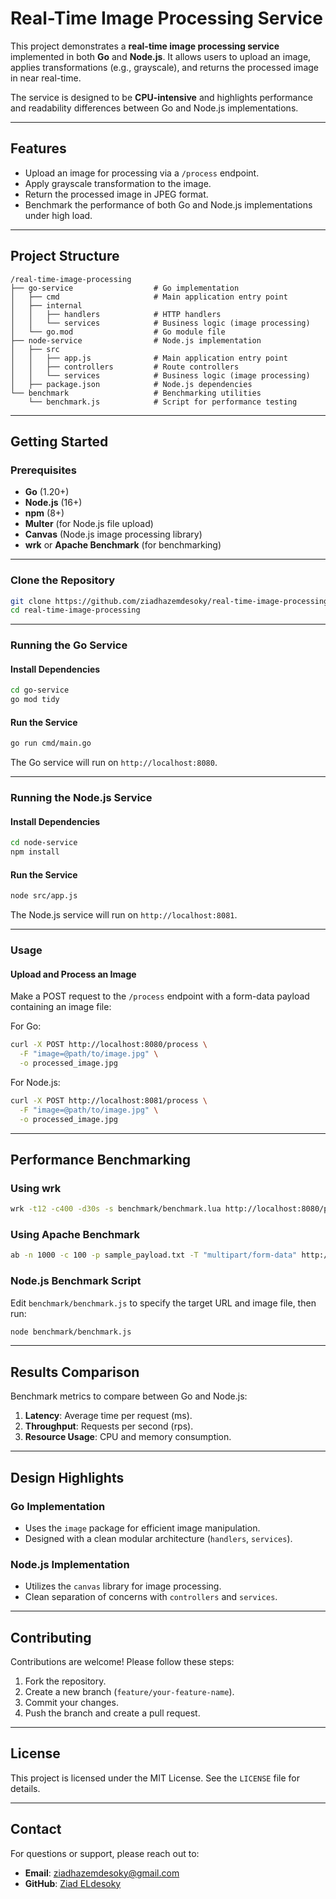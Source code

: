 # Real-Time Image Processing Service

This project demonstrates a **real-time image processing service** implemented in both **Go** and **Node.js**. It allows users to upload an image, applies transformations (e.g., grayscale), and returns the processed image in near real-time.

The service is designed to be **CPU-intensive** and highlights performance and readability differences between Go and Node.js implementations.

---

## Features
- Upload an image for processing via a `/process` endpoint.
- Apply grayscale transformation to the image.
- Return the processed image in JPEG format.
- Benchmark the performance of both Go and Node.js implementations under high load.

---

## Project Structure

```
/real-time-image-processing
├── go-service                  # Go implementation
│   ├── cmd                     # Main application entry point
│   ├── internal
│   │   ├── handlers            # HTTP handlers
│   │   └── services            # Business logic (image processing)
│   └── go.mod                  # Go module file
├── node-service                # Node.js implementation
│   ├── src
│   │   ├── app.js              # Main application entry point
│   │   ├── controllers         # Route controllers
│   │   └── services            # Business logic (image processing)
│   ├── package.json            # Node.js dependencies
└── benchmark                   # Benchmarking utilities
    └── benchmark.js            # Script for performance testing
```

---

## Getting Started

### Prerequisites
- **Go** (1.20+)
- **Node.js** (16+)
- **npm** (8+)
- **Multer** (for Node.js file upload)
- **Canvas** (Node.js image processing library)
- **wrk** or **Apache Benchmark** (for benchmarking)

---

### Clone the Repository

```bash
git clone https://github.com/ziadhazemdesoky/real-time-image-processing.git
cd real-time-image-processing
```

---

### Running the Go Service

#### Install Dependencies
```bash
cd go-service
go mod tidy
```

#### Run the Service
```bash
go run cmd/main.go
```

The Go service will run on `http://localhost:8080`.

---

### Running the Node.js Service

#### Install Dependencies
```bash
cd node-service
npm install
```

#### Run the Service
```bash
node src/app.js
```

The Node.js service will run on `http://localhost:8081`.

---

### Usage

#### Upload and Process an Image
Make a POST request to the `/process` endpoint with a form-data payload containing an image file:

For Go:
```bash
curl -X POST http://localhost:8080/process \
  -F "image=@path/to/image.jpg" \
  -o processed_image.jpg
```

For Node.js:
```bash
curl -X POST http://localhost:8081/process \
  -F "image=@path/to/image.jpg" \
  -o processed_image.jpg
```

---

## Performance Benchmarking

### Using wrk
```bash
wrk -t12 -c400 -d30s -s benchmark/benchmark.lua http://localhost:8080/process
```

### Using Apache Benchmark
```bash
ab -n 1000 -c 100 -p sample_payload.txt -T "multipart/form-data" http://localhost:8080/process
```

### Node.js Benchmark Script
Edit `benchmark/benchmark.js` to specify the target URL and image file, then run:
```bash
node benchmark/benchmark.js
```

---

## Results Comparison

Benchmark metrics to compare between Go and Node.js:
1. **Latency**: Average time per request (ms).
2. **Throughput**: Requests per second (rps).
3. **Resource Usage**: CPU and memory consumption.

---

## Design Highlights

### Go Implementation
- Uses the `image` package for efficient image manipulation.
- Designed with a clean modular architecture (`handlers`, `services`).

### Node.js Implementation
- Utilizes the `canvas` library for image processing.
- Clean separation of concerns with `controllers` and `services`.

---

## Contributing

Contributions are welcome! Please follow these steps:
1. Fork the repository.
2. Create a new branch (`feature/your-feature-name`).
3. Commit your changes.
4. Push the branch and create a pull request.

---

## License

This project is licensed under the MIT License. See the `LICENSE` file for details.

---

## Contact

For questions or support, please reach out to:
- **Email**: ziadhazemdesoky@gmail.com
- **GitHub**: [Ziad ELdesoky](https://github.com/ziadhazemdesoky)